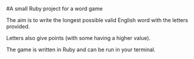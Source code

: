 #A small Ruby project for a word game

The aim is to write the longest possible valid English word with the letters provided.

Letters also give points (with some having a higher value).

The game is written in Ruby and can be run in your terminal.
